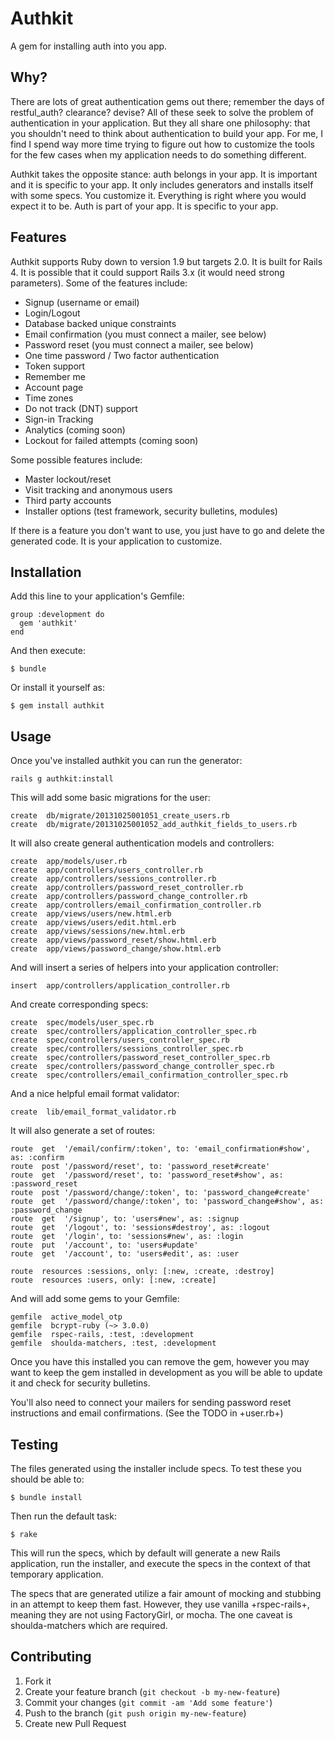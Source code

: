 # Authkit

A gem for installing auth into you app.

## Why?

There are lots of great authentication gems out there; remember the days of restful_auth? clearance? devise?
All of these seek to solve the problem of authentication in your application. But they all share
one philosophy: that you shouldn't need to think about authentication to build your app. For me, I find I
spend way more time trying to figure out how to customize the tools for the few cases when my
application needs to do something different.

Authkit takes the opposite stance: auth belongs in your app. It is important and it is specific to your
app. It only includes generators and installs itself with some specs. You customize it. Everything
is right where you would expect it to be. Auth is part of your app. It is specific to your app.

## Features

Authkit supports Ruby down to version 1.9 but targets 2.0. It is built for Rails 4. It is possible
that it could support Rails 3.x (it would need strong parameters). Some of the features include:

  * Signup (username or email)
  * Login/Logout
  * Database backed unique constraints
  * Email confirmation (you must connect a mailer, see below)
  * Password reset (you must connect a mailer, see below)
  * One time password / Two factor authentication
  * Token support
  * Remember me
  * Account page
  * Time zones
  * Do not track (DNT) support
  * Sign-in Tracking
  * Analytics (coming soon)
  * Lockout for failed attempts (coming soon)

Some possible features include:

  * Master lockout/reset
  * Visit tracking and anonymous users
  * Third party accounts
  * Installer options (test framework, security bulletins, modules)

If there is a feature you don't want to use, you just have to go and delete the generated code.
It is your application to customize.

## Installation

Add this line to your application's Gemfile:

    group :development do
      gem 'authkit'
    end

And then execute:

    $ bundle

Or install it yourself as:

    $ gem install authkit

## Usage

Once you've installed authkit you can run the generator:

    rails g authkit:install

This will add some basic migrations for the user:

    create  db/migrate/20131025001051_create_users.rb
    create  db/migrate/20131025001052_add_authkit_fields_to_users.rb

It will also create general authentication models and controllers:

    create  app/models/user.rb
    create  app/controllers/users_controller.rb
    create  app/controllers/sessions_controller.rb
    create  app/controllers/password_reset_controller.rb
    create  app/controllers/password_change_controller.rb
    create  app/controllers/email_confirmation_controller.rb
    create  app/views/users/new.html.erb
    create  app/views/users/edit.html.erb
    create  app/views/sessions/new.html.erb
    create  app/views/password_reset/show.html.erb
    create  app/views/password_change/show.html.erb

And will insert a series of helpers into your application controller:

    insert  app/controllers/application_controller.rb

And create corresponding specs:

    create  spec/models/user_spec.rb
    create  spec/controllers/application_controller_spec.rb
    create  spec/controllers/users_controller_spec.rb
    create  spec/controllers/sessions_controller_spec.rb
    create  spec/controllers/password_reset_controller_spec.rb
    create  spec/controllers/password_change_controller_spec.rb
    create  spec/controllers/email_confirmation_controller_spec.rb

And a nice helpful email format validator:

    create  lib/email_format_validator.rb

It will also generate a set of routes:

    route  get  '/email/confirm/:token', to: 'email_confirmation#show', as: :confirm
    route  post '/password/reset', to: 'password_reset#create'
    route  get  '/password/reset', to: 'password_reset#show', as: :password_reset
    route  post '/password/change/:token', to: 'password_change#create'
    route  get  '/password/change/:token', to: 'password_change#show', as: :password_change
    route  get  '/signup', to: 'users#new', as: :signup
    route  get  '/logout', to: 'sessions#destroy', as: :logout
    route  get  '/login', to: 'sessions#new', as: :login
    route  put  '/account', to: 'users#update'
    route  get  '/account', to: 'users#edit', as: :user

    route  resources :sessions, only: [:new, :create, :destroy]
    route  resources :users, only: [:new, :create]

And will add some gems to your Gemfile:

    gemfile  active_model_otp
    gemfile  bcrypt-ruby (~> 3.0.0)
    gemfile  rspec-rails, :test, :development
    gemfile  shoulda-matchers, :test, :development

Once you have this installed you can remove the gem, however you may want to
keep the gem installed in development as you will be able to update it
and check for security bulletins.

You'll also need to connect your mailers for sending password reset instructions
and email confirmations. (See the TODO in +user.rb+)

## Testing

The files generated using the installer include specs. To test these you should be
able to:

    $ bundle install

Then run the default task:

    $ rake

This will run the specs, which by default will generate a new Rails application,
run the installer, and execute the specs in the context of that temporary
application.

The specs that are generated utilize a fair amount of mocking and stubbing in
an attempt to keep them fast. However, they use vanilla +rspec-rails+, meaning
they are not using FactoryGirl, or mocha. The one caveat is shoulda-matchers
which are required.

## Contributing

1. Fork it
2. Create your feature branch (`git checkout -b my-new-feature`)
3. Commit your changes (`git commit -am 'Add some feature'`)
4. Push to the branch (`git push origin my-new-feature`)
5. Create new Pull Request
